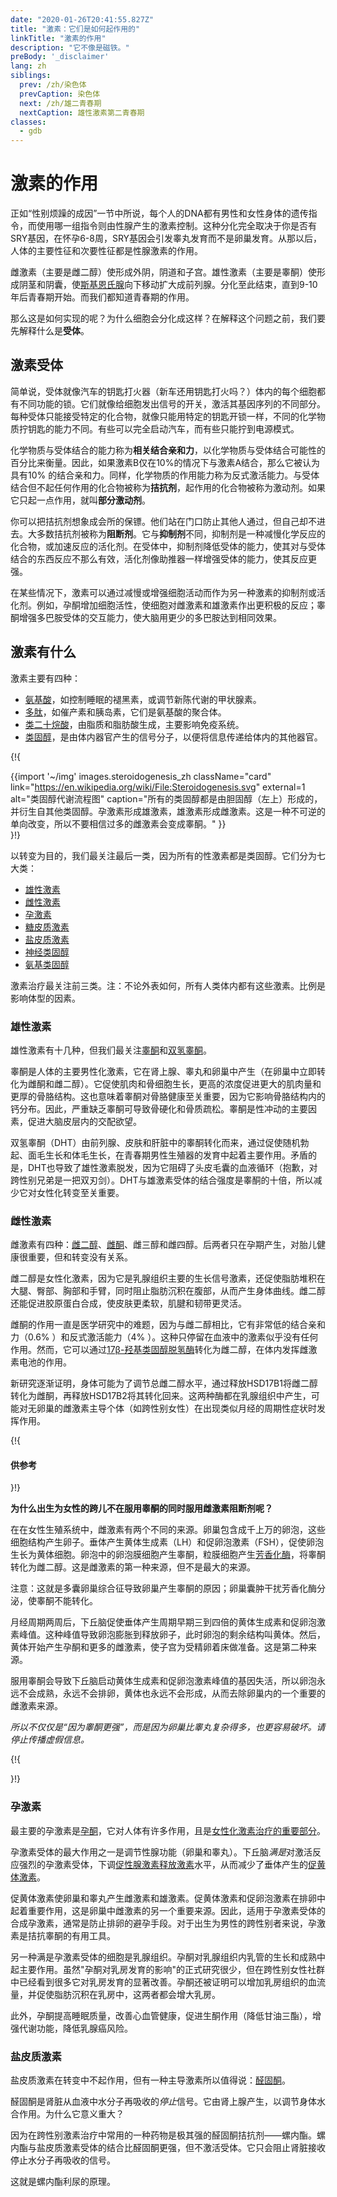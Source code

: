 ```yaml
---
date: "2020-01-26T20:41:55.827Z"
title: "激素：它们是如何起作用的"
linkTitle: "激素的作用"
description: "它不像是磁铁。"
preBody: '_disclaimer'
lang: zh
siblings:
  prev: /zh/染色体
  prevCaption: 染色体
  next: /zh/雄二青春期
  nextCaption: 雄性激素第二青春期
classes:
  - gdb
---
```


# 激素的作用

正如“性别烦躁的成因”一节中所说，每个人的DNA都有男性和女性身体的遗传指令，而使用哪一组指令则由性腺产生的激素控制。这种分化完全取决于你是否有SRY基因，在怀孕6-8周，SRY基因会引发睾丸发育而不是卵巢发育。从那以后，人体的主要性征和次要性征都是性腺激素的作用。

雌激素（主要是雌二醇）使形成外阴，阴道和子宫。雄性激素（主要是睾酮）使形成阴茎和阴囊，使[斯基恩氏腺](https://en.wikipedia.org/wiki/Skene%27s_gland)向下移动扩大成前列腺。分化至此结束，直到9-10年后青春期开始。而我们都知道青春期的作用。

那么这是如何实现的呢？为什么细胞会分化成这样？在解释这个问题之前，我们要先解释什么是**受体**。


## 激素受体

简单说，受体就像汽车的钥匙打火器（新车还用钥匙打火吗？）体内的每个细胞都有不同功能的锁。它们就像给细胞发出信号的开关，激活其基因序列的不同部分。每种受体只能接受特定的化合物，就像只能用特定的钥匙开锁一样，不同的化学物质拧钥匙的能力不同。有些可以完全启动汽车，而有些只能拧到电源模式。

化学物质与受体结合的能力称为**相关结合亲和力**，以化学物质与受体结合可能性的百分比来衡量。因此，如果激素B仅在10%的情况下与激素A结合，那么它被认为具有10% 的结合亲和力。同样，化学物质的作用能力称为反式激活能力。与受体结合但不起任何作用的化合物被称为**拮抗剂**，起作用的化合物被称为激动剂。如果它只起一点作用，就叫**部分激动剂**。

你可以把拮抗剂想象成会所的保镖。他们站在门口防止其他人通过，但自己却不进去。大多数拮抗剂被称为**阻断剂**。它与**抑制剂**不同，抑制剂是一种减慢化学反应的化合物，或加速反应的活化剂。在受体中，抑制剂降低受体的能力，使其对与受体结合的东西反应不那么有效，活化剂像助推器一样增强受体的能力，使其反应更强。

在某些情况下，激素可以通过减慢或增强细胞活动而作为另一种激素的抑制剂或活化剂。例如，孕酮增加细胞活性，使细胞对雌激素和雄激素作出更积极的反应；睾酮增强多巴胺受体的交互能力，使大脑用更少的多巴胺达到相同效果。

## 激素有什么

激素主要有四种：

- [氨基酸](https://en.wikipedia.org/wiki/Amino_acid)，如控制睡眠的褪黑素，或调节新陈代谢的甲状腺素。
- [多肽](https://en.wikipedia.org/wiki/Peptide_hormone)，如催产素和胰岛素，它们是氨基酸的聚合体。
- [类二十烷酸](https://en.wikipedia.org/wiki/Eicosanoid)，由脂质和脂肪酸生成，主要影响免疫系统。
- [类固醇](https://en.wikipedia.org/wiki/Steroid)，是由体内器官产生的信号分子，以便将信息传递给体内的其他器官。

{!{ <div class="gutter print-span3">{{import '~/img' images.steroidogenesis_zh
  className="card"
  link="https://en.wikipedia.org/wiki/File:Steroidogenesis.svg"
  external=1
  alt="类固醇代谢流程图"
  caption="所有的类固醇都是由胆固醇（左上）形成的，并衍生自其他类固醇。孕激素形成雄激素，雄激素形成雌激素。这是一种不可逆的单向改变，所以不要相信过多的雌激素会变成睾酮。"
}}</div> }!}

以转变为目的，我们最关注最后一类，因为所有的性激素都是类固醇。它们分为七大类：

- [雄性激素](https://en.wikipedia.org/wiki/Androgen)
- [雌性激素](https://en.wikipedia.org/wiki/Estrogen)
- [孕激素](https://en.wikipedia.org/wiki/Progestogen)
- [糖皮质激素](https://en.wikipedia.org/wiki/Glucocorticoid)
- [盐皮质激素](https://en.wikipedia.org/wiki/Mineralocorticoid)
- [神经类固醇](https://en.wikipedia.org/wiki/Steroid)
- [氨基类固醇](https://en.wikipedia.org/wiki/Aminosteroid)

激素治疗最关注前三类。注：不论外表如何，所有人类体内都有这些激素。比例是影响体型的因素。


### 雄性激素

雄性激素有十几种，但我们最关注[睾酮](https://en.wikipedia.org/wiki/Testosterone)和[双氢睾酮](https://en.wikipedia.org/wiki/Dihydrotestosterone)。

睾酮是人体的主要男性化激素，它在肾上腺、睾丸和卵巢中产生（在卵巢中立即转化为雌酮和雌二醇）。它促使肌肉和骨细胞生长，更高的浓度促进更大的肌肉量和更厚的骨胳结构。这也意味着睾酮对骨胳健康至关重要，因为它影响骨胳结构内的钙分布。因此，严重缺乏睾酮可导致骨硬化和骨质疏松。睾酮是性冲动的主要因素，促进大脑皮层内的交配欲望。

双氢睾酮（DHT）由前列腺、皮肤和肝脏中的睾酮转化而来，通过促使随机勃起、面毛生长和体毛生长，在青春期男性生殖器的发育中起着主要作用。矛盾的是，DHT也导致了雄性激素脱发，因为它阻碍了头皮毛囊的血液循环（抱歉，对跨性别兄弟是一把双刃剑）。DHT与雄激素受体的结合强度是睾酮的十倍，所以减少它对女性化转变至关重要。


### 雌性激素

雌激素有四种：[雌二醇](https://en.wikipedia.org/wiki/Estradiol)、[雌酮](https://en.wikipedia.org/wiki/Estrone)、雌三醇和雌四醇。后两者只在孕期产生，对胎儿健康很重要，但和转变没有关系。

雌二醇是女性化激素，因为它是乳腺组织主要的生长信号激素，还促使脂肪堆积在大腿、臀部、胸部和手臂，同时阻止脂肪沉积在腹部，从而产生身体曲线。雌二醇还能促进胶原蛋白合成，使皮肤更柔软，肌腱和韧带更灵活。

雌酮的作用一直是医学研究中的难题，因为与雌二醇相比，它有非常低的结合亲和力（0.6% ）和反式激活能力（4% ）。这种只停留在血液中的激素似乎没有任何作用。然而，它可以通过[17β-羟基类固醇脱氢酶](https://en.wikipedia.org/wiki/17%CE%B2-Hydroxysteroid_dehydrogenase)转化为雌二醇，在体内发挥雌激素电池的作用。

新研究逐渐证明，身体可能为了调节总雌二醇水平，通过释放HSD17B1将雌二醇转化为雌酮，再释放HSD17B2将其转化回来。这两种酶都在乳腺组织中产生，可能对无卵巢的雌激素主导个体（如跨性别女性）在出现类似月经的周期性症状时发挥作用。

{!{ <div class="gutter"><div class="card"><div class="card-body"><h4 class="card-title">供参考</h4> }!}

**为什么出生为女性的跨儿不在服用睾酮的同时服用雌激素阻断剂呢？**

在在女性生殖系统中，雌激素有两个不同的来源。卵巢包含成千上万的卵泡，这些细胞结构产生卵子。垂体产生黄体生成素（LH）和促卵泡激素（FSH），促使卵泡生长为黄体细胞。卵泡中的卵泡膜细胞产生睾酮，粒膜细胞产生[芳香化酶](https://en.wikipedia.org/wiki/Aromatase)，将睾酮转化为雌二醇。这是雌激素的第一种来源，但不是最大的来源。

注意：这就是多囊卵巢综合征导致卵巢产生睾酮的原因；卵巢囊肿干扰芳香化酶分泌，使睾酮不能转化。

月经周期两周后，下丘脑促使垂体产生周期早期三到四倍的黄体生成素和促卵泡激素峰值。这种峰值导致卵泡膨胀到释放卵子，此时卵泡的剩余结构叫黄体。然后，黄体开始产生孕酮和更多的雌激素，使子宫为受精卵着床做准备。这是第二种来源。

服用睾酮会导致下丘脑启动黄体生成素和促卵泡激素峰值的基因失活，所以卵泡永远不会成熟，永远不会排卵，黄体也永远不会形成，从而去除卵巢内的一个重要的雌激素来源。

*所以不仅仅是“因为睾酮更强”，而是因为卵巢比睾丸复杂得多，也更容易破坏。请停止传播虚假信息。*

{!{ </div></div></div> }!}

### 孕激素

最主要的孕激素是[孕酮](https://zh.wikipedia.org/zh/%E5%AD%95%E9%85%AE)，它对人体有许多作用，且是[女性化激素治疗的重要部分](https://academic.oup.com/jcem/article/104/4/1181/5270376)。

孕激素受体的最大作用之一是调节性腺功能（卵巢和睾丸）。下丘脑*满是*对激活反应强烈的孕激素受体，下调[促性腺激素释放激素](https://zh.wikipedia.org/wiki/%E4%BF%83%E6%80%A7%E8%85%BA%E6%BF%80%E7%B4%A0%E9%87%8A%E6%94%BE%E6%BF%80%E7%B4%A0)水平，从而减少了垂体产生的[促黄体激素](https://en.wikipedia.org/wiki/Luteinizing_hormone)。

促黄体激素使卵巢和睾丸产生雌激素和雄激素。促黄体激素和促卵泡激素在排卵中起着重要作用，这是卵巢中雌激素的另一个重要来源。因此，适用于孕激素受体的合成孕激素，通常是防止排卵的避孕手段。对于出生为男性的跨性别者来说，孕激素是拮抗睾酮的有用工具。

另一种满是孕激素受体的细胞是乳腺组织。孕酮对乳腺组织内乳管的生长和成熟中起主要作用。虽然"孕酮对乳房发育的影响"的正式研究很少，但在跨性别女性社群中已经看到很多它对乳房发育的显著改善。孕酮还被证明可以增加乳房组织的血流量，并促使脂肪沉积在乳房中，这两者都会增大乳房。

此外，孕酮提高睡眠质量，改善心血管健康，促进生酮作用（降低甘油三酯），增强代谢功能，降低乳腺癌风险。

### 盐皮质激素

盐皮质激素在转变中不起作用，但有一种主导激素所以值得说：[醛固酮](https://en.wikipedia.org/wiki/Aldosterone)。

醛固酮是肾脏从血液中水分子再吸收的*停止*信号。它由肾上腺产生，以调节身体水合作用。为什么它意义重大？

因为在跨性别激素治疗中常用的一种药物是极其强的醛固酮拮抗剂——螺内酯。螺内酯与盐皮质激素受体的结合比醛固酮更强，但不激活受体。它只会阻止肾脏接收停止水分子再吸收的信号。

这就是螺内酯利尿的原理。
